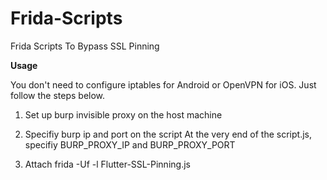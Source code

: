 # Frida-Scripts
Frida Scripts To Bypass SSL Pinning

**Usage**

You don't need to configure iptables for Android or OpenVPN for iOS. Just follow the steps below.

1. Set up burp invisible proxy on the host machine

2. Specifiy burp ip and port on the script
At the very end of the script.js, specifiy BURP_PROXY_IP and BURP_PROXY_PORT

3. Attach
frida -Uf <package name> -l Flutter-SSL-Pinning.js
